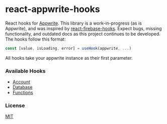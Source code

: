 # react-appwrite-hooks

React hooks for [Appwrite](https://appwrite.io). This library is a work-in-progress (as is Appwrite), and was inspired by [react-firebase-hooks](https://www.npmjs.com/package/react-firebase-hooks). Expect bugs, missing functionality, and outdated docs as this project continues to be developed.
The hooks follow this format:

```typescript
const [value, isLoading, error] = useHook(appwrite, ...)
```

All hooks take your appwrite instance as their first parameter.

### Available Hooks

- [Account](/account)
- [Database](/database)
- [Functions](/functions)

### License

[MIT](/LICENSE)